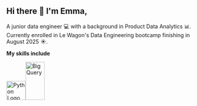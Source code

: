 ## Hi there 👋 I'm Emma,

A junior data engineer :computer: with a background in Product Data Analytics :bar_chart:. Currently enrolled in Le Wagon's Data Engineering bootcamp finishing in August 2025 :sunny:. 

**My skills include**

<img src="https://s3.dualstack.us-east-2.amazonaws.com/pythondotorg-assets/media/community/logos/python-logo-only.png" alt="Python Logo" width="50" height="auto"/><img src="https://1000logos.net/wp-content/uploads/2020/05/Emblem-Google-Cloud.jpg" alt="Big Query" width="50" height="100"/>

<!--
- 🌱 I’m currently learning ...
- 👯 I’m looking to collaborate on ...
- 🤔 I’m looking for help with ...
- 💬 Ask me about ...
- 📫 How to reach me: ...
- 😄 Pronouns: ...
- ⚡ Fun fact: ...
-->
